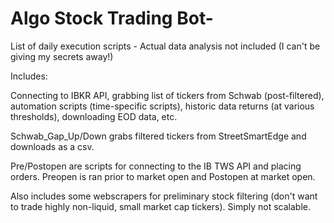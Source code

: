 # Algo Stock Trading Bot-

List of daily execution scripts - Actual data analysis not included (I can't be giving my secrets away!)  

Includes:

Connecting to IBKR API, grabbing list of tickers from Schwab (post-filtered), automation scripts (time-specific scripts), historic data returns (at various thresholds), downloading EOD data, etc. 

Schwab_Gap_Up/Down grabs filtered tickers from StreetSmartEdge and downloads as a csv.

Pre/Postopen are scripts for connecting to the IB TWS API and placing orders. Preopen is ran prior to market open and Postopen at market open. 

Also includes some webscrapers for preliminary stock filtering (don't want to trade highly non-liquid, small market cap tickers). Simply not scalable. 

   
